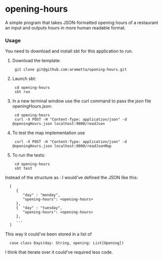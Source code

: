 # opening-hours
A simple program that takes JSON-formatted opening hours of a restaurant an input and outputs hours in more human readable format.

### Usage
You need to download and install sbt for this application to run.

1. Download the template:

        git clone git@github.com:arametta/opening-hours.git

2. Launch sbt:

        cd opening-hours
        sbt run

3. In a new terminal window use the curl command to pass the json file openingHours.json:

        cd opening-hours
        curl -X POST -H "Content-Type: application/json" -d @openingHours.json localhost:9000/readJson

4. To test the map implementation use

        curl -X POST -H "Content-Type: application/json" -d @openingHours.json localhost:9000/readJsonMap

5. To run the tests:

        cd opening-hours
        sbt test

Instead of the structure as <days-of-the-week>:<opening-hours> I would've defined the JSON like this:

      [
         {
            "day" : "monday",
            "opening-hours": <opening-hours>
         },
         {  "day" : "tuesday",
            "opening-hours": <opening-hours>
         },
         ...
      ]

This way it could've been stored in a list of

      case class Days(day: String, opening: List[Opening])

I think that iterate over it could've required less code.